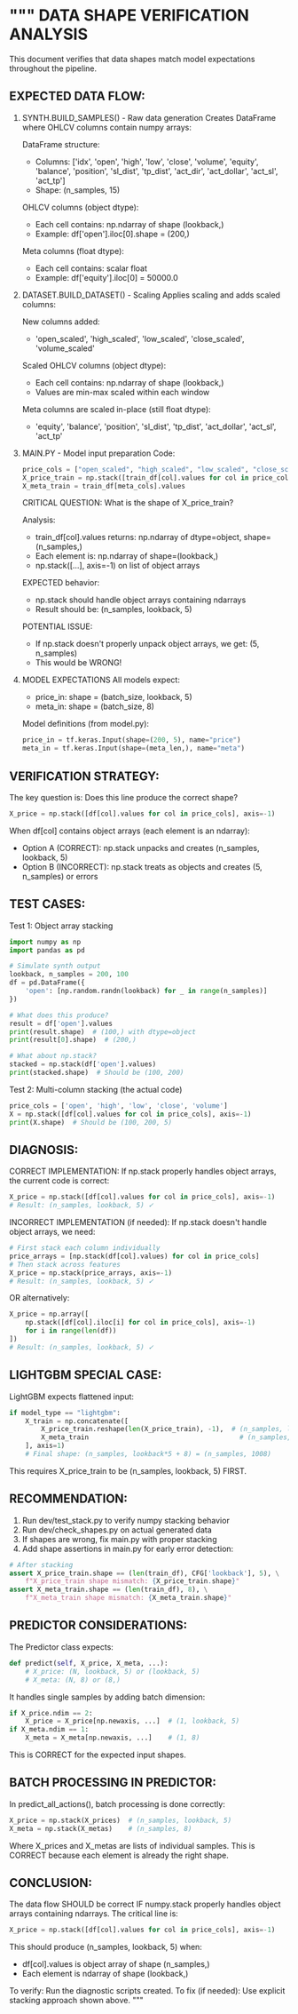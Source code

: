 """
DATA SHAPE VERIFICATION ANALYSIS
=================================

This document verifies that data shapes match model expectations throughout the pipeline.

EXPECTED DATA FLOW:
-------------------

1. SYNTH.BUILD_SAMPLES() - Raw data generation
   Creates DataFrame where OHLCV columns contain numpy arrays:
   
   DataFrame structure:
   - Columns: ['idx', 'open', 'high', 'low', 'close', 'volume', 
               'equity', 'balance', 'position', 'sl_dist', 'tp_dist',
               'act_dir', 'act_dollar', 'act_sl', 'act_tp']
   - Shape: (n_samples, 15)
   
   OHLCV columns (object dtype):
   - Each cell contains: np.ndarray of shape (lookback,)
   - Example: df['open'].iloc[0].shape = (200,)
   
   Meta columns (float dtype):
   - Each cell contains: scalar float
   - Example: df['equity'].iloc[0] = 50000.0


2. DATASET.BUILD_DATASET() - Scaling
   Applies scaling and adds scaled columns:
   
   New columns added:
   - 'open_scaled', 'high_scaled', 'low_scaled', 'close_scaled', 'volume_scaled'
   
   Scaled OHLCV columns (object dtype):
   - Each cell contains: np.ndarray of shape (lookback,)
   - Values are min-max scaled within each window
   
   Meta columns are scaled in-place (still float dtype):
   - 'equity', 'balance', 'position', 'sl_dist', 'tp_dist',
     'act_dollar', 'act_sl', 'act_tp'


3. MAIN.PY - Model input preparation
   Code:
   ```python
   price_cols = ["open_scaled", "high_scaled", "low_scaled", "close_scaled", "volume_scaled"]
   X_price_train = np.stack([train_df[col].values for col in price_cols], axis=-1)
   X_meta_train = train_df[meta_cols].values
   ```
   
   CRITICAL QUESTION: What is the shape of X_price_train?
   
   Analysis:
   - train_df[col].values returns: np.ndarray of dtype=object, shape=(n_samples,)
   - Each element is: np.ndarray of shape=(lookback,)
   - np.stack([...], axis=-1) on list of object arrays
   
   EXPECTED behavior:
   - np.stack should handle object arrays containing ndarrays
   - Result should be: (n_samples, lookback, 5)
   
   POTENTIAL ISSUE:
   - If np.stack doesn't properly unpack object arrays, we get: (5, n_samples)
   - This would be WRONG!


4. MODEL EXPECTATIONS
   All models expect:
   - price_in: shape = (batch_size, lookback, 5)
   - meta_in:  shape = (batch_size, 8)
   
   Model definitions (from model.py):
   ```python
   price_in = tf.keras.Input(shape=(200, 5), name="price")
   meta_in = tf.keras.Input(shape=(meta_len,), name="meta")
   ```


VERIFICATION STRATEGY:
----------------------

The key question is: Does this line produce the correct shape?
```python
X_price = np.stack([df[col].values for col in price_cols], axis=-1)
```

When df[col] contains object arrays (each element is an ndarray):
- Option A (CORRECT): np.stack unpacks and creates (n_samples, lookback, 5)
- Option B (INCORRECT): np.stack treats as objects and creates (5, n_samples) or errors


TEST CASES:
-----------

Test 1: Object array stacking
```python
import numpy as np
import pandas as pd

# Simulate synth output
lookback, n_samples = 200, 100
df = pd.DataFrame({
    'open': [np.random.randn(lookback) for _ in range(n_samples)]
})

# What does this produce?
result = df['open'].values
print(result.shape)  # (100,) with dtype=object
print(result[0].shape)  # (200,)

# What about np.stack?
stacked = np.stack(df['open'].values)
print(stacked.shape)  # Should be (100, 200)
```

Test 2: Multi-column stacking (the actual code)
```python
price_cols = ['open', 'high', 'low', 'close', 'volume']
X = np.stack([df[col].values for col in price_cols], axis=-1)
print(X.shape)  # Should be (100, 200, 5)
```


DIAGNOSIS:
----------

CORRECT IMPLEMENTATION:
If np.stack properly handles object arrays, the current code is correct:
```python
X_price = np.stack([df[col].values for col in price_cols], axis=-1)
# Result: (n_samples, lookback, 5) ✓
```

INCORRECT IMPLEMENTATION (if needed):
If np.stack doesn't handle object arrays, we need:
```python
# First stack each column individually
price_arrays = [np.stack(df[col].values) for col in price_cols]
# Then stack across features
X_price = np.stack(price_arrays, axis=-1)
# Result: (n_samples, lookback, 5) ✓
```

OR alternatively:
```python
X_price = np.array([
    np.stack([df[col].iloc[i] for col in price_cols], axis=-1)
    for i in range(len(df))
])
# Result: (n_samples, lookback, 5) ✓
```


LIGHTGBM SPECIAL CASE:
----------------------

LightGBM expects flattened input:
```python
if model_type == "lightgbm":
    X_train = np.concatenate([
        X_price_train.reshape(len(X_price_train), -1),  # (n_samples, lookback*5)
        X_meta_train                                      # (n_samples, 8)
    ], axis=1)
    # Final shape: (n_samples, lookback*5 + 8) = (n_samples, 1008)
```

This requires X_price_train to be (n_samples, lookback, 5) FIRST.


RECOMMENDATION:
---------------

1. Run dev/test_stack.py to verify numpy stacking behavior
2. Run dev/check_shapes.py on actual generated data
3. If shapes are wrong, fix main.py with proper stacking
4. Add shape assertions in main.py for early error detection:

```python
# After stacking
assert X_price_train.shape == (len(train_df), CFG['lookback'], 5), \
    f"X_price_train shape mismatch: {X_price_train.shape}"
assert X_meta_train.shape == (len(train_df), 8), \
    f"X_meta_train shape mismatch: {X_meta_train.shape}"
```


PREDICTOR CONSIDERATIONS:
--------------------------

The Predictor class expects:
```python
def predict(self, X_price, X_meta, ...):
    # X_price: (N, lookback, 5) or (lookback, 5)
    # X_meta: (N, 8) or (8,)
```

It handles single samples by adding batch dimension:
```python
if X_price.ndim == 2:
    X_price = X_price[np.newaxis, ...]  # (1, lookback, 5)
if X_meta.ndim == 1:
    X_meta = X_meta[np.newaxis, ...]    # (1, 8)
```

This is CORRECT for the expected input shapes.


BATCH PROCESSING IN PREDICTOR:
-------------------------------

In predict_all_actions(), batch processing is done correctly:
```python
X_price = np.stack(X_prices)  # (n_samples, lookback, 5)
X_meta = np.stack(X_metas)    # (n_samples, 8)
```

Where X_prices and X_metas are lists of individual samples.
This is CORRECT because each element is already the right shape.


CONCLUSION:
-----------

The data flow SHOULD be correct IF numpy.stack properly handles
object arrays containing ndarrays. The critical line is:

```python
X_price = np.stack([df[col].values for col in price_cols], axis=-1)
```

This should produce (n_samples, lookback, 5) when:
- df[col].values is object array of shape (n_samples,)
- Each element is ndarray of shape (lookback,)

To verify: Run the diagnostic scripts created.
To fix (if needed): Use explicit stacking approach shown above.
"""

